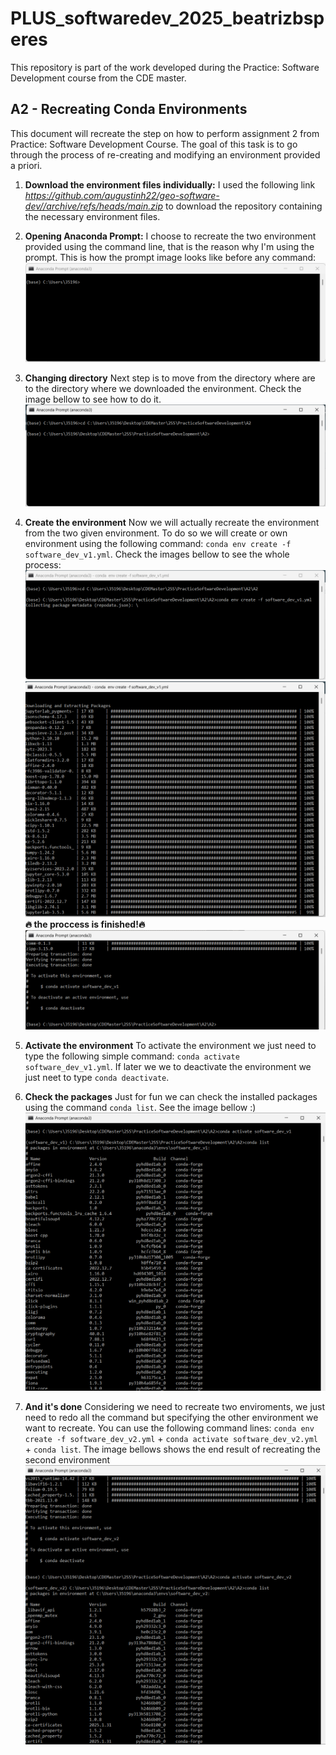 # PLUS_softwaredev_2025_beatrizbsperes
This repository is part of the work developed during the Practice: Software Development course from the CDE master.



## A2 - Recreating Conda Environments
This document will recreate the step on how to perform assignment 2 from Practice: Software Development Course. The goal of this task is to go through the process of re-creating and modifying an environment provided a priori. 

1. **Download the environment files individually:** I used the following link *https://github.com/augustinh22/geo-software-dev//archive/refs/heads/main.zip* to download the repository containing the necessary environment files. 
2. **Opening Anaconda Prompt:** I choose to recreate the two environment provided using the command line, that is the reason why I'm using the prompt. This is how the prompt image looks like before any command: ![Alt Text](_images/1_CondaPrompt.png)
3. **Changing directory** Next step is to move from the directory where are to the directory where we downloaded the environment. Check the image bellow to see how to do it. ![Alt Text](_images/2_DirectoryChange.png)
4. **Create the environment** Now we will actually recreate the environment from the two given environment. To do so we will create or own environment using the following command: `conda env create -f software_dev_v1.yml`. Check the images bellow to see the whole process: ![Alt Text](_images/3_CreatingEnvironment.png) ![Alt Text](_images/4_CreatingEnvironment2.png) **🔥 the proccess is finished!🔥** ![Alt Text](_images/5_CreatingEnvironment3.png)
5. **Activate the environment** To activate the environment we just need to type the following simple command: `conda activate software_dev_v1.yml`. If later we we to deactivate the environment we just neet to type `conda deactivate`.
6. **Check the packages** Just for fun we can check the installed packages using the command `conda list`. See the image bellow :) ![Alt Text](_images/6_CondaList.png)


7. **And it's done** Considering we need to recreate two enviroments, we just need to redo all the command but specifying the other environment we want to recreate. You can use the following command lines:  `conda env create -f software_dev_v2.yml` + `conda activate software_dev_v2.yml` + `conda list`. The image bellows shows the end result of recreating the second environment ![Alt Text](_images/7_SecondEnv.png)

